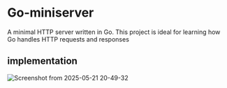 # Go-miniserver
A minimal HTTP server written in Go. This project is ideal for learning how Go handles HTTP requests and responses

## implementation
![Screenshot from 2025-05-21 20-49-32](https://github.com/user-attachments/assets/18fc3419-0927-44cc-a68f-b104c1cef290)
